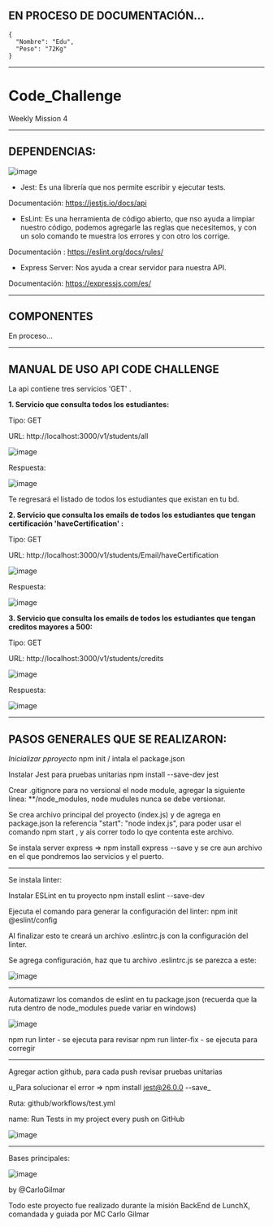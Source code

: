 ## EN PROCESO DE DOCUMENTACIÓN...



```
{
  "Nombre": "Edu",
  "Peso": "72Kg"
}
```









---

# Code_Challenge
Weekly Mission 4

---

## DEPENDENCIAS:


![image](https://user-images.githubusercontent.com/99162884/167360331-52ac5a1b-9395-47ac-9d3c-3b36a36dc817.png)



- Jest: Es una librería que nos permite escribir y ejecutar tests.

 Documentación: https://jestjs.io/docs/api


- EsLint: Es una herramienta de código abierto, que nso ayuda a limpiar nuestro código, podemos agregarle las reglas que necesitemos, y con un solo comando te muestra los errores y con otro los corrige.

 Documentación : https://eslint.org/docs/rules/
 
- Express Server: Nos ayuda a crear servidor para nuestra API.

 Documentación: https://expressjs.com/es/
 
 

---

## COMPONENTES

En proceso...


---
## MANUAL DE USO API CODE CHALLENGE

La api contiene tres servicios 'GET' .

__1. Servicio que consulta todos los estudiantes:__

Tipo: GET

URL: http://localhost:3000/v1/students/all


![image](https://user-images.githubusercontent.com/99162884/167358660-2830dee8-b5ef-4fef-abb5-89c508cbedba.png)


Respuesta:

![image](https://user-images.githubusercontent.com/99162884/167358728-b020ecc6-8ced-4f1a-a7b2-2ffcd368005f.png)


Te regresará el listado de todos los estudiantes que existan en tu bd.


__2. Servicio que consulta los emails de todos los estudiantes que tengan certificación 'haveCertification' :__

Tipo: GET

URL: http://localhost:3000/v1/students/Email/haveCertification


![image](https://user-images.githubusercontent.com/99162884/167359164-7e406ec0-dc1b-44bc-b6b8-5180f5c8c86b.png)


Respuesta:


![image](https://user-images.githubusercontent.com/99162884/167359229-c3f6988f-a631-49cf-b0e4-ad0725e04c5b.png)



__3. Servicio que consulta los emails de todos los estudiantes que tengan creditos mayores a 500:__

Tipo: GET

URL: http://localhost:3000/v1/students/credits

![image](https://user-images.githubusercontent.com/99162884/167359509-5129557c-8704-4af3-bcdb-2c4d917247e5.png)


Respuesta:

![image](https://user-images.githubusercontent.com/99162884/167359477-11507cf8-0db9-4ff5-b118-e59f25a288f9.png)



---


## PASOS GENERALES QUE SE REALIZARON:

_Inicializar pproyecto_
npm init / intala el package.json

Instalar Jest para pruebas unitarias npm install --save-dev jest

Crear .gitignore para no versional el node module, agregar la  siguiente línea: **/node_modules, node mudules nunca se debe versionar.

Se crea archivo principal del proyecto (index.js) y de agrega en package.json la referencia "start": "node index.js", para poder usar el comando npm start , y ais correr todo lo qye contenta este archivo.

Se instala server express => npm install express --save y se cre aun archivo en el que pondremos lao servicios y el puerto.

---

Se instala linter:

Instalar ESLint en tu proyecto
npm install eslint --save-dev

Ejecuta el comando para generar la configuración del linter:
npm init @eslint/config


Al finalizar esto te creará un archivo .eslintrc.js con la configuración del linter.

Se agrega configuración, haz que tu archivo .eslintrc.js se parezca a este:


![image](https://user-images.githubusercontent.com/99162884/167359634-883b0c61-66a9-4344-a8e8-93e8405b88e5.png)

---

Automatizawr los comandos de eslint en tu package.json (recuerda que la ruta dentro de node_modules puede variar en windows)


  ![image](https://user-images.githubusercontent.com/99162884/167359746-f9db356a-36b0-403f-a5f9-d26236f47a92.png)
  
  
  npm run linter - se ejecuta para revisar
  npm run linter-fix - se ejecuta para corregir
  
  
  
  ---
  
  Agregar action github, para cada push revisar pruebas unitarias
  
  u_Para solucionar el error => npm install jest@26.0.0 --save_
  
  Ruta:  github/workflows/test.yml
  
  
  name: Run Tests in my project every push on GitHub
  

![image](https://user-images.githubusercontent.com/99162884/167359888-80468281-d910-45ce-bfcf-de28deafe2a1.png)

  
  ---
  
  
 Bases principales:
  
  
  ![image](https://user-images.githubusercontent.com/99162884/167321605-d66599c8-a3bf-4279-a3ce-c50cc41ab207.png)
  
  by @CarloGilmar

Todo este proyecto fue realizado durante la misión BackEnd  de LunchX, comandada y guiada por MC Carlo Gilmar 
  
